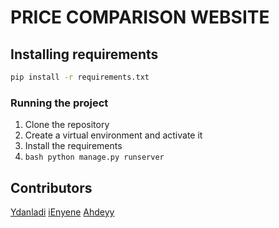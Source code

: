 # PRICE COMPARISON WEBSITE
## Installing requirements
```bash
pip install -r requirements.txt
```

### Running the project

1. Clone the repository
2. Create a virtual environment and activate it
3. Install the requirements
4. ```bash python manage.py runserver ```



## Contributors
[Ydanladi](https://github.com/Ydanladi)
[iEnyene](https://github.com/enyene)
[Ahdeyy](https://github.com/Ahdeyyy)
